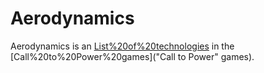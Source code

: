 # Aerodynamics

Aerodynamics is an [List%20of%20technologies](advance) in the [Call%20to%20Power%20games]("Call to Power" games).